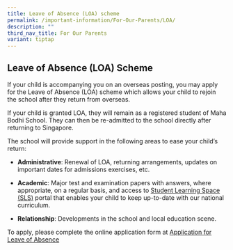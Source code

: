 ```yaml
---
title: Leave of Absence (LOA) scheme
permalink: /important-information/For-Our-Parents/LOA/
description: ""
third_nav_title: For Our Parents
variant: tiptap
---
```

<h2>Leave of Absence (LOA) Scheme</h2>
<p>If your child is accompanying you on an overseas posting, you may apply
for the Leave of Absence (LOA) scheme which allows your child to rejoin
the school after they return from overseas.</p>
<p>If your child is granted LOA, they will remain as a registered student
of Maha Bodhi School. They can then be re-admitted to the school directly
after returning to Singapore.</p>
<p>The school will provide support in the following areas to ease your child’s&nbsp;
return:</p>
<ul data-tight="true" class="tight">
<li>
<p><strong>Administrative</strong>: Renewal of LOA, returning arrangements,
updates on important dates for admissions exercises, etc.</p>
</li>
<li>
<p><strong>Academic</strong>: Major test and examination papers with answers,
where appropriate, on a regular basis, and access to&nbsp;<a href="https://www.moe.gov.sg/education-in-sg/student-learning-space" rel="noopener noreferrer nofollow" target="_blank">Student Learning Space (SLS)</a>&nbsp;portal
that enables your child to keep up-to-date with our national curriculum.</p>
</li>
<li>
<p><strong>Relationship</strong>: Developments in the school and local education
scene.</p>
</li>
</ul>
<p>To apply, please complete the online application form at <a href="https://go.gov.sg/mbs-leaveofabsence" rel="noopener noreferrer nofollow" target="_blank">Application for Leave of Absence</a>
</p>